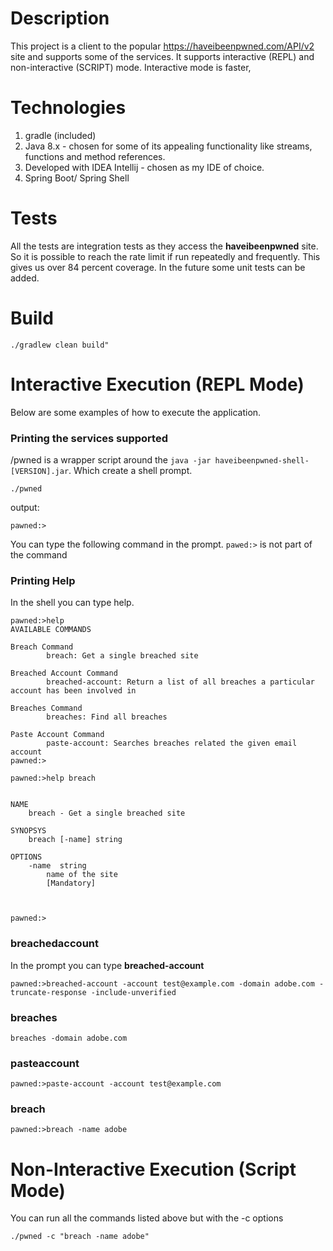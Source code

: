 # Description

This project is a client to the popular https://haveibeenpwned.com/API/v2 site and supports
some of the services. It supports interactive (REPL) and non-interactive (SCRIPT) mode.
Interactive mode is faster,

# Technologies
1. gradle (included)
2. Java 8.x - chosen for some of its appealing functionality like streams, functions and method references.
3. Developed with IDEA Intellij - chosen as my IDE of choice.
4. Spring Boot/ Spring Shell

# Tests

All the tests are integration tests as they access the **haveibeenpwned** site. So
it is possible to reach the rate limit if run repeatedly and frequently. This gives us
over 84 percent coverage. In the future some unit tests can be added.

# Build

```
./gradlew clean build"
```

# Interactive Execution (REPL Mode)
Below are some examples of how to execute the application.


### Printing the services supported

/pwned is a wrapper script around the `java -jar haveibeenpwned-shell-[VERSION].jar`. Which
create a shell prompt.


```
./pwned
```

output:

```
pawned:>
````


You can type the following command in the prompt. `pawed:>` is not part of the command

### Printing Help

In the shell you can type help.

```
pawned:>help
AVAILABLE COMMANDS

Breach Command
        breach: Get a single breached site

Breached Account Command
        breached-account: Return a list of all breaches a particular account has been involved in

Breaches Command
        breaches: Find all breaches

Paste Account Command
        paste-account: Searches breaches related the given email account
pawned:>

```

```
pawned:>help breach


NAME
	breach - Get a single breached site

SYNOPSYS
	breach [-name] string

OPTIONS
	-name  string
		name of the site
		[Mandatory]



pawned:>
```



### breachedaccount

In the prompt you can type **breached-account**

```
pawned:>breached-account -account test@example.com -domain adobe.com -truncate-response -include-unverified
```


### breaches

```
breaches -domain adobe.com
```


### pasteaccount

```
pawned:>paste-account -account test@example.com
```


### breach

```
pawned:>breach -name adobe
```

# Non-Interactive Execution (Script Mode)

You can run all the commands listed above but with the -c options

```
./pwned -c "breach -name adobe"
```